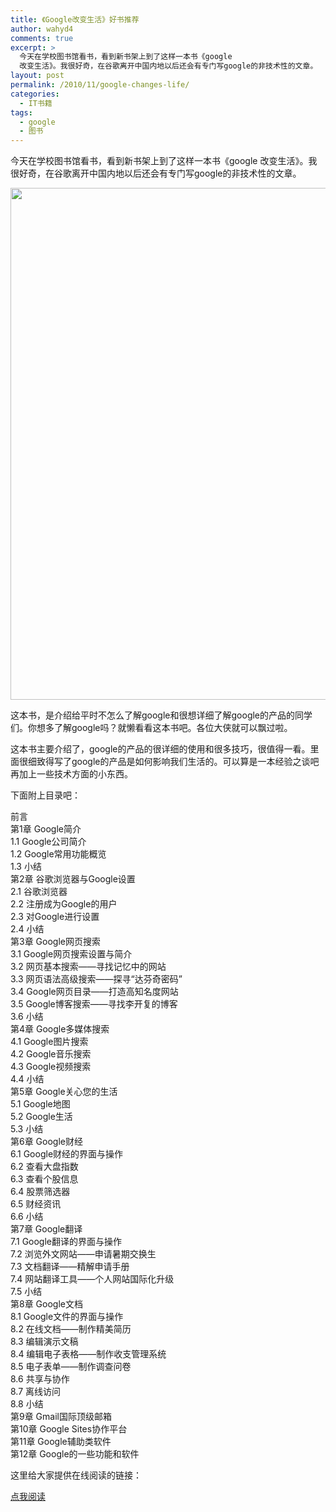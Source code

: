 ```yaml
---
title: 《Google改变生活》好书推荐
author: wahyd4
comments: true
excerpt: >
  今天在学校图书馆看书，看到新书架上到了这样一本书《google
  改变生活》。我很好奇，在谷歌离开中国内地以后还会有专门写google的非技术性的文章。
layout: post
permalink: /2010/11/google-changes-life/
categories:
  - IT书籍
tags:
  - google
  - 图书
---
```

今天在学校图书馆看书，看到新书架上到了这样一本书《google 改变生活》。我很好奇，在谷歌离开中国内地以后还会有专门写google的非技术性的文章。

<p style="text-align: center;">
  <a href="/images/2010/11/20101104001_conew1.jpg"><img class="aligncenter size-large wp-image-745" title="20101104(001)_conew1" src="/images/2010/11/20101104001_conew1-768x1024.jpg" alt="" width="614" height="819" /></a>
</p>

这本书，是介绍给平时不怎么了解google和很想详细了解google的产品的同学们。你想多了解google吗？就懒看看这本书吧。各位大侠就可以飘过啦。

这本书主要介绍了，google的产品的很详细的使用和很多技巧，很值得一看。里面很细致得写了google的产品是如何影响我们生活的。可以算是一本经验之谈吧再加上一些技术方面的小东西。

下面附上目录吧：

前言  
第1章 Google简介  
1.1 Google公司简介  
1.2 Google常用功能概览  
1.3 小结  
第2章 谷歌浏览器与Google设置  
2.1 谷歌浏览器  
2.2 注册成为Google的用户  
2.3 对Google进行设置  
2.4 小结  
第3章 Google网页搜索  
3.1 Google网页搜索设置与简介  
3.2 网页基本搜索——寻找记忆中的网站  
3.3 网页语法高级搜索——探寻“达芬奇密码”  
3.4 Google网页目录——打造高知名度网站  
3.5 Google博客搜索——寻找李开复的博客  
3.6 小结  
第4章 Google多媒体搜索  
4.1 Google图片搜索  
4.2 Google音乐搜索  
4.3 Google视频搜索  
4.4 小结  
第5章 Google关心您的生活  
5.1 Google地图  
5.2 Google生活  
5.3 小结  
第6章 Google财经  
6.1 Google财经的界面与操作  
6.2 查看大盘指数  
6.3 查看个股信息  
6.4 股票筛选器  
6.5 财经资讯  
6.6 小结  
第7章 Google翻译  
7.1 Google翻译的界面与操作  
7.2 浏览外文网站——申请暑期交换生  
7.3 文档翻译——精解申请手册  
7.4 网站翻译工具——个人网站国际化升级  
7.5 小结  
第8章 Google文档  
8.1 Google文件的界面与操作  
8.2 在线文档——制作精美简历  
8.3 编辑演示文稿  
8.4 编辑电子表格——制作收支管理系统  
8.5 电子表单——制作调查问卷  
8.6 共享与协作  
8.7 离线访问  
8.8 小结  
第9章 Gmail国际顶级邮箱  
第10章 Google Sites协作平台  
第11章 Google辅助类软件  
第12章 Google的一些功能和软件

这里给大家提供在线阅读的链接：

<a href="http://book.51cto.com/art/201004/195034.htm" target="_blank">点我阅读</a>
